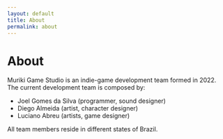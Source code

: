 ```yaml
---
layout: default
title: About
permalink: about
---
```


# About

Muriki Game Studio is an indie-game development team formed in 2022.
The current development team is composed by:

- Joel Gomes da Silva (programmer, sound designer)
- Diego Almeida (artist, character designer)
- Luciano Abreu (artists, game designer)

All team members reside in different states of Brazil.
